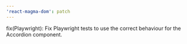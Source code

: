 ```yaml
---
'react-magma-dom': patch
---
```


fix(Playwright): Fix Playwright tests to use the correct behaviour for the Accordion component.
